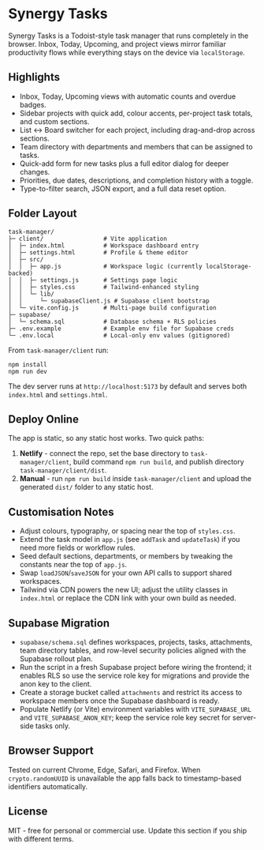 # Synergy Tasks

Synergy Tasks is a Todoist-style task manager that runs completely in the browser. Inbox, Today, Upcoming, and project views mirror familiar productivity flows while everything stays on the device via `localStorage`.

## Highlights

- Inbox, Today, Upcoming views with automatic counts and overdue badges.
- Sidebar projects with quick add, colour accents, per-project task totals, and custom sections.
- List <-> Board switcher for each project, including drag-and-drop across sections.
- Team directory with departments and members that can be assigned to tasks.
- Quick-add form for new tasks plus a full editor dialog for deeper changes.
- Priorities, due dates, descriptions, and completion history with a toggle.
- Type-to-filter search, JSON export, and a full data reset option.

## Folder Layout

```
task-manager/
├─ client/                 # Vite application
│  ├─ index.html           # Workspace dashboard entry
│  ├─ settings.html        # Profile & theme editor
│  ├─ src/
│  │  ├─ app.js            # Workspace logic (currently localStorage-backed)
│  │  ├─ settings.js       # Settings page logic
│  │  ├─ styles.css        # Tailwind-enhanced styling
│  │  └─ lib/
│  │     └─ supabaseClient.js # Supabase client bootstrap
│  └─ vite.config.js       # Multi-page build configuration
├─ supabase/
│  └─ schema.sql           # Database schema + RLS policies
├─ .env.example            # Example env file for Supabase creds
└─ .env.local              # Local-only env values (gitignored)
```

From `task-manager/client` run:

```
npm install
npm run dev
```

The dev server runs at `http://localhost:5173` by default and serves both `index.html` and `settings.html`.

## Deploy Online

The app is static, so any static host works. Two quick paths:

1. **Netlify** - connect the repo, set the base directory to `task-manager/client`, build command `npm run build`, and publish directory `task-manager/client/dist`.
2. **Manual** - run `npm run build` inside `task-manager/client` and upload the generated `dist/` folder to any static host.

## Customisation Notes

- Adjust colours, typography, or spacing near the top of `styles.css`.
- Extend the task model in `app.js` (see `addTask` and `updateTask`) if you need more fields or workflow rules.
- Seed default sections, departments, or members by tweaking the constants near the top of `app.js`.
- Swap `loadJSON`/`saveJSON` for your own API calls to support shared workspaces.
- Tailwind via CDN powers the new UI; adjust the utility classes in `index.html` or replace the CDN link with your own build as needed.

## Supabase Migration

- `supabase/schema.sql` defines workspaces, projects, tasks, attachments, team directory tables, and row-level security policies aligned with the Supabase rollout plan.
- Run the script in a fresh Supabase project before wiring the frontend; it enables RLS so use the service role key for migrations and provide the anon key to the client.
- Create a storage bucket called `attachments` and restrict its access to workspace members once the Supabase dashboard is ready.
- Populate Netlify (or Vite) environment variables with `VITE_SUPABASE_URL` and `VITE_SUPABASE_ANON_KEY`; keep the service role key secret for server-side tasks only.

## Browser Support

Tested on current Chrome, Edge, Safari, and Firefox. When `crypto.randomUUID` is unavailable the app falls back to timestamp-based identifiers automatically.

## License

MIT - free for personal or commercial use. Update this section if you ship with different terms.
